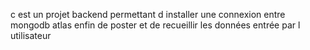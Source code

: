 c est un projet backend permettant d installer une connexion entre mongodb atlas enfin de poster et de recueillir les données entrée par l utilisateur
